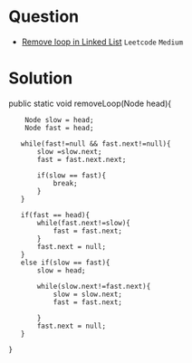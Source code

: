 # Question
- [Remove loop in Linked List](https://practice.geeksforgeeks.org/problems/remove-loop-in-linked-list/1) `Leetcode` `Medium`

# Solution

 public static void removeLoop(Node head){
       
        Node slow = head;
        Node fast = head;
        
       while(fast!=null && fast.next!=null){
           slow =slow.next;
           fast = fast.next.next;
           
           if(slow == fast){
               break;
           }
       }
       
       if(fast == head){
           while(fast.next!=slow){
               fast = fast.next;
           }
           fast.next = null;
       }
       else if(slow == fast){
           slow = head;
           
           while(slow.next!=fast.next){
               slow = slow.next;
               fast = fast.next;
              
           }
           fast.next = null;
       }
        
    }

